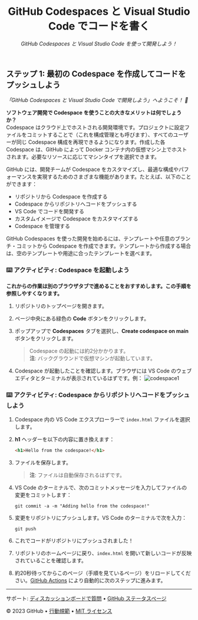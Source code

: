 <header>

<!--
  <<< Author notes: Course header >>>
  Read <https://skills.github.com/quickstart> for more information about how to build courses using this template.
  Include a 1280×640 image, course name in sentence case, and a concise description in emphasis.
  In your repository settings: enable template repository, add your 1280×640 social image, auto delete head branches.
  Next to "About", add description & tags; disable releases, packages, & environments.
  Add your open source license, GitHub uses the MIT license.
-->

# GitHub Codespaces と Visual Studio Code でコードを書く

_GitHub Codespaces と Visual Studio Code を使って開発しよう！_

</header>

<!--
  <<< Author notes: Step 1 >>>
  Choose 3-5 steps for your course.
  The first step is always the hardest, so pick something easy!
  Link to docs.github.com for further explanations.
  Encourage users to open new tabs for steps!
-->

## ステップ 1: 最初の Codespace を作成してコードをプッシュしよう

_「GitHub Codespaces と Visual Studio Code で開発しよう」へようこそ！ :wave:_

**ソフトウェア開発で Codespace を使うことの大きなメリットは何でしょうか？**  
Codespace はクラウド上でホストされる開発環境です。プロジェクトに設定ファイルをコミットすることで（これを構成管理とも呼びます）、すべてのユーザーが同じ Codespace 構成を再現できるようになります。作成した各 Codespace は、GitHub によって Docker コンテナ内の仮想マシン上でホストされます。必要なリソースに応じてマシンタイプを選択できます。

GitHub には、開発チームが Codespace をカスタマイズし、最適な構成やパフォーマンスを実現するためのさまざまな機能があります。たとえば、以下のことができます：

- リポジトリから Codespace を作成する
- Codespace からリポジトリへコードをプッシュする
- VS Code でコードを開発する
- カスタムイメージで Codespace をカスタマイズする
- Codespace を管理する

GitHub Codespaces を使った開発を始めるには、テンプレートや任意のブランチ・コミットから Codespace を作成できます。テンプレートから作成する場合は、空のテンプレートや用途に合ったテンプレートを選べます。

### :keyboard: アクティビティ: Codespace を起動しよう

**これからの作業は別のブラウザタブで進めることをおすすめします。この手順を参照しやすくなります。**

1. リポジトリのトップページを開きます。
1. ページ中央にある緑色の **Code** ボタンをクリックします。
1. ポップアップで **Codespaces** タブを選択し、**Create codespace on main** ボタンをクリックします。

   > Codespace の起動には約2分かかります。  
   > **注**: バックグラウンドで仮想マシンが起動しています。

1. Codespace が起動したことを確認します。ブラウザには VS Code のウェブエディタとターミナルが表示されているはずです。例：
   ![codespace1](https://user-images.githubusercontent.com/26442605/207355196-71aab43f-35a9-495b-bcfe-bf3773c2f1b3.png)

### :keyboard: アクティビティ: Codespace からリポジトリへコードをプッシュしよう

1. Codespace 内の VS Code エクスプローラーで `index.html` ファイルを選択します。
1. **h1** ヘッダーを以下の内容に置き換えます：

   ```html
   <h1>Hello from the codespace!</h1>
   ```

1. ファイルを保存します。  
   > **注**: ファイルは自動保存されるはずです。
1. VS Code のターミナルで、次のコミットメッセージを入力してファイルの変更をコミットします：

   ```shell
   git commit -a -m "Adding hello from the codespace!"
   ```

1. 変更をリポジトリにプッシュします。VS Code のターミナルで次を入力：

   ```shell
   git push
   ```

1. これでコードがリポジトリにプッシュされました！
1. リポジトリのホームページに戻り、`index.html` を開いて新しいコードが反映されていることを確認します。
1. 約20秒待ってからこのページ（手順を見ているページ）をリロードしてください。[GitHub Actions](https://docs.github.com/ja/actions) により自動的に次のステップに進みます。

<footer>

<!--
  <<< Author notes: Footer >>>
  Add a link to get support, GitHub status page, code of conduct, license link.
-->

---

サポート: [ディスカッションボードで質問](https://github.com/orgs/skills/discussions/categories/code-with-codespaces) &bull; [GitHub ステータスページ](https://www.githubstatus.com/)

&copy; 2023 GitHub &bull; [行動規範](https://www.contributor-covenant.org/version/2/1/code_of_conduct/code_of_conduct.md) &bull; [MIT ライセンス](https://gh.io/mit)

</footer>
